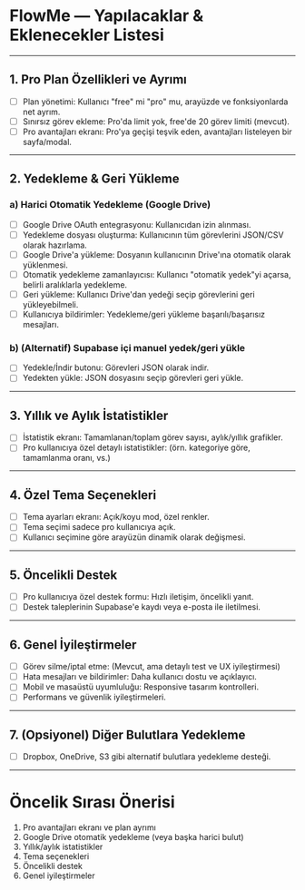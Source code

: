 # FlowMe — Yapılacaklar & Eklenecekler Listesi

---

## 1. Pro Plan Özellikleri ve Ayrımı
- [ ] Plan yönetimi: Kullanıcı "free" mi "pro" mu, arayüzde ve fonksiyonlarda net ayrım.
- [ ] Sınırsız görev ekleme: Pro'da limit yok, free'de 20 görev limiti (mevcut).
- [ ] Pro avantajları ekranı: Pro'ya geçişi teşvik eden, avantajları listeleyen bir sayfa/modal.

---

## 2. Yedekleme & Geri Yükleme
### a) Harici Otomatik Yedekleme (Google Drive)
- [ ] Google Drive OAuth entegrasyonu: Kullanıcıdan izin alınması.
- [ ] Yedekleme dosyası oluşturma: Kullanıcının tüm görevlerini JSON/CSV olarak hazırlama.
- [ ] Google Drive'a yükleme: Dosyanın kullanıcının Drive'ına otomatik olarak yüklenmesi.
- [ ] Otomatik yedekleme zamanlayıcısı: Kullanıcı "otomatik yedek"yi açarsa, belirli aralıklarla yedekleme.
- [ ] Geri yükleme: Kullanıcı Drive'dan yedeği seçip görevlerini geri yükleyebilmeli.
- [ ] Kullanıcıya bildirimler: Yedekleme/geri yükleme başarılı/başarısız mesajları.

### b) (Alternatif) Supabase içi manuel yedek/geri yükle
- [ ] Yedekle/İndir butonu: Görevleri JSON olarak indir.
- [ ] Yedekten yükle: JSON dosyasını seçip görevleri geri yükle.

---

## 3. Yıllık ve Aylık İstatistikler
- [ ] İstatistik ekranı: Tamamlanan/toplam görev sayısı, aylık/yıllık grafikler.
- [ ] Pro kullanıcıya özel detaylı istatistikler: (örn. kategoriye göre, tamamlanma oranı, vs.)

---

## 4. Özel Tema Seçenekleri
- [ ] Tema ayarları ekranı: Açık/koyu mod, özel renkler.
- [ ] Tema seçimi sadece pro kullanıcıya açık.
- [ ] Kullanıcı seçimine göre arayüzün dinamik olarak değişmesi.

---

## 5. Öncelikli Destek
- [ ] Pro kullanıcıya özel destek formu: Hızlı iletişim, öncelikli yanıt.
- [ ] Destek taleplerinin Supabase'e kaydı veya e-posta ile iletilmesi.

---

## 6. Genel İyileştirmeler
- [ ] Görev silme/iptal etme: (Mevcut, ama detaylı test ve UX iyileştirmesi)
- [ ] Hata mesajları ve bildirimler: Daha kullanıcı dostu ve açıklayıcı.
- [ ] Mobil ve masaüstü uyumluluğu: Responsive tasarım kontrolleri.
- [ ] Performans ve güvenlik iyileştirmeleri.

---

## 7. (Opsiyonel) Diğer Bulutlara Yedekleme
- [ ] Dropbox, OneDrive, S3 gibi alternatif bulutlara yedekleme desteği.

---

# Öncelik Sırası Önerisi

1. Pro avantajları ekranı ve plan ayrımı
2. Google Drive otomatik yedekleme (veya başka harici bulut)
3. Yıllık/aylık istatistikler
4. Tema seçenekleri
5. Öncelikli destek
6. Genel iyileştirmeler 
